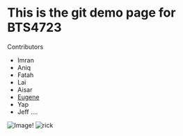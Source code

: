 # This is the git demo page for BTS4723

Contributors
- Imran
- Aniq
- Fatah
- Lai
- Aisar
- [Eugene](https://www.linkedin.com/in/yong-youjin/)
- Yap
- Jeff
....
  

![Image!](https://encrypted-tbn0.gstatic.com/images?q=tbn:ANd9GcSCSD70L5dOD9sAX6jnew-r5kMrOemne_mLdA "")
![rick](https://i.giphy.com/media/v1.Y2lkPTc5MGI3NjExaGk1NDRlaWk3bXIzaXVjbmNnN3UzYW5qZW4wcnZ0azQ2Nm5kcXFyNyZlcD12MV9pbnRlcm5hbF9naWZfYnlfaWQmY3Q9Zw/Ju7l5y9osyymQ/giphy.gif)
